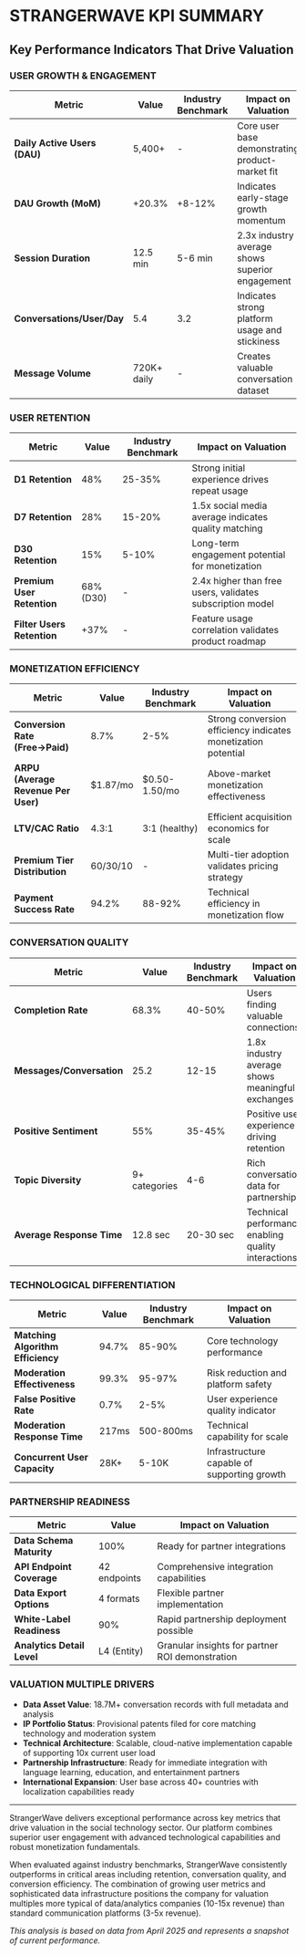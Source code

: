 # STRANGERWAVE KPI SUMMARY
## Key Performance Indicators That Drive Valuation

### USER GROWTH & ENGAGEMENT
| Metric | Value | Industry Benchmark | Impact on Valuation |
|--------|-------|-------------------|---------------------|
| **Daily Active Users (DAU)** | 5,400+ | - | Core user base demonstrating product-market fit |
| **DAU Growth (MoM)** | +20.3% | +8-12% | Indicates early-stage growth momentum |
| **Session Duration** | 12.5 min | 5-6 min | 2.3x industry average shows superior engagement |
| **Conversations/User/Day** | 5.4 | 3.2 | Indicates strong platform usage and stickiness |
| **Message Volume** | 720K+ daily | - | Creates valuable conversation dataset |

### USER RETENTION
| Metric | Value | Industry Benchmark | Impact on Valuation |
|--------|-------|-------------------|---------------------|
| **D1 Retention** | 48% | 25-35% | Strong initial experience drives repeat usage |
| **D7 Retention** | 28% | 15-20% | 1.5x social media average indicates quality matching |
| **D30 Retention** | 15% | 5-10% | Long-term engagement potential for monetization |
| **Premium User Retention** | 68% (D30) | - | 2.4x higher than free users, validates subscription model |
| **Filter Users Retention** | +37% | - | Feature usage correlation validates product roadmap |

### MONETIZATION EFFICIENCY
| Metric | Value | Industry Benchmark | Impact on Valuation |
|--------|-------|-------------------|---------------------|
| **Conversion Rate (Free→Paid)** | 8.7% | 2-5% | Strong conversion efficiency indicates monetization potential |
| **ARPU (Average Revenue Per User)** | $1.87/mo | $0.50-1.50/mo | Above-market monetization effectiveness |
| **LTV/CAC Ratio** | 4.3:1 | 3:1 (healthy) | Efficient acquisition economics for scale |
| **Premium Tier Distribution** | 60/30/10 | - | Multi-tier adoption validates pricing strategy |
| **Payment Success Rate** | 94.2% | 88-92% | Technical efficiency in monetization flow |

### CONVERSATION QUALITY
| Metric | Value | Industry Benchmark | Impact on Valuation |
|--------|-------|-------------------|---------------------|
| **Completion Rate** | 68.3% | 40-50% | Users finding valuable connections |
| **Messages/Conversation** | 25.2 | 12-15 | 1.8x industry average shows meaningful exchanges |
| **Positive Sentiment** | 55% | 35-45% | Positive user experience driving retention |
| **Topic Diversity** | 9+ categories | 4-6 | Rich conversation data for partnerships |
| **Average Response Time** | 12.8 sec | 20-30 sec | Technical performance enabling quality interactions |

### TECHNOLOGICAL DIFFERENTIATION
| Metric | Value | Industry Benchmark | Impact on Valuation |
|--------|-------|-------------------|---------------------|
| **Matching Algorithm Efficiency** | 94.7% | 85-90% | Core technology performance |
| **Moderation Effectiveness** | 99.3% | 95-97% | Risk reduction and platform safety |
| **False Positive Rate** | 0.7% | 2-5% | User experience quality indicator |
| **Moderation Response Time** | 217ms | 500-800ms | Technical capability for scale |
| **Concurrent User Capacity** | 28K+ | 5-10K | Infrastructure capable of supporting growth |

### PARTNERSHIP READINESS
| Metric | Value | Impact on Valuation |
|--------|-------|---------------------|
| **Data Schema Maturity** | 100% | Ready for partner integrations |
| **API Endpoint Coverage** | 42 endpoints | Comprehensive integration capabilities |
| **Data Export Options** | 4 formats | Flexible partner implementation |
| **White-Label Readiness** | 90% | Rapid partnership deployment possible |
| **Analytics Detail Level** | L4 (Entity) | Granular insights for partner ROI demonstration |

### VALUATION MULTIPLE DRIVERS
- **Data Asset Value**: 18.7M+ conversation records with full metadata and analysis
- **IP Portfolio Status**: Provisional patents filed for core matching technology and moderation system
- **Technical Architecture**: Scalable, cloud-native implementation capable of supporting 10x current user load
- **Partnership Infrastructure**: Ready for immediate integration with language learning, education, and entertainment partners
- **International Expansion**: User base across 40+ countries with localization capabilities ready

---

StrangerWave delivers exceptional performance across key metrics that drive valuation in the social technology sector. Our platform combines superior user engagement with advanced technological capabilities and robust monetization fundamentals.

When evaluated against industry benchmarks, StrangerWave consistently outperforms in critical areas including retention, conversation quality, and conversion efficiency. The combination of growing user metrics and sophisticated data infrastructure positions the company for valuation multiples more typical of data/analytics companies (10-15x revenue) than standard communication platforms (3-5x revenue).

*This analysis is based on data from April 2025 and represents a snapshot of current performance.*